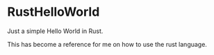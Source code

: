 # RustHelloWorld
Just a simple Hello World in Rust.

This has become a reference for me on how to use the rust language.